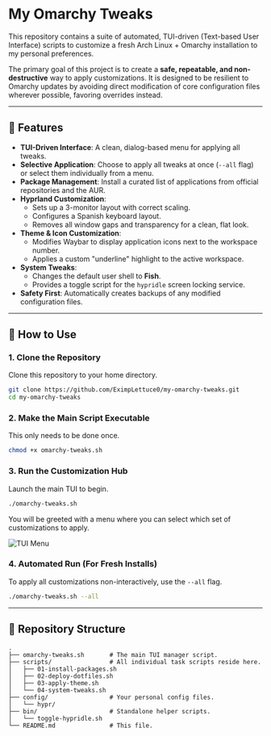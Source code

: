 # My Omarchy Tweaks

This repository contains a suite of automated, TUI-driven (Text-based User Interface) scripts to customize a fresh Arch Linux + Omarchy installation to my personal preferences.

The primary goal of this project is to create a **safe, repeatable, and non-destructive** way to apply customizations. It is designed to be resilient to Omarchy updates by avoiding direct modification of core configuration files wherever possible, favoring overrides instead.

---

## 🚀 Features

- **TUI-Driven Interface**: A clean, dialog-based menu for applying all tweaks.
- **Selective Application**: Choose to apply all tweaks at once (`--all` flag) or select them individually from a menu.
- **Package Management**: Install a curated list of applications from official repositories and the AUR.
- **Hyprland Customization**:
  - Sets up a 3-monitor layout with correct scaling.
  - Configures a Spanish keyboard layout.
  - Removes all window gaps and transparency for a clean, flat look.
- **Theme & Icon Customization**:
  - Modifies Waybar to display application icons next to the workspace number.
  - Applies a custom "underline" highlight to the active workspace.
- **System Tweaks**:
  - Changes the default user shell to **Fish**.
  - Provides a toggle script for the `hypridle` screen locking service.
- **Safety First**: Automatically creates backups of any modified configuration files.

---

## 🔧 How to Use

### 1. Clone the Repository

Clone this repository to your home directory.

```bash
git clone https://github.com/EximpLettuce0/my-omarchy-tweaks.git
cd my-omarchy-tweaks
```

### 2. Make the Main Script Executable

This only needs to be done once.

```bash
chmod +x omarchy-tweaks.sh
```

### 3. Run the Customization Hub

Launch the main TUI to begin.

```bash
./omarchy-tweaks.sh
```

You will be greeted with a menu where you can select which set of customizations to apply.

![TUI Menu](https://place-holder-for-screenshot.com/menu.png) <!-- You can replace this with a real screenshot later! -->

### 4. Automated Run (For Fresh Installs)

To apply all customizations non-interactively, use the `--all` flag.

```bash
./omarchy-tweaks.sh --all
```

---

## 📂 Repository Structure

```
.
├── omarchy-tweaks.sh       # The main TUI manager script.
├── scripts/                # All individual task scripts reside here.
│   ├── 01-install-packages.sh
│   ├── 02-deploy-dotfiles.sh
│   ├── 03-apply-theme.sh
│   └── 04-system-tweaks.sh
├── config/                 # Your personal config files.
│   └── hypr/
├── bin/                    # Standalone helper scripts.
│   └── toggle-hypridle.sh
└── README.md               # This file.
```

